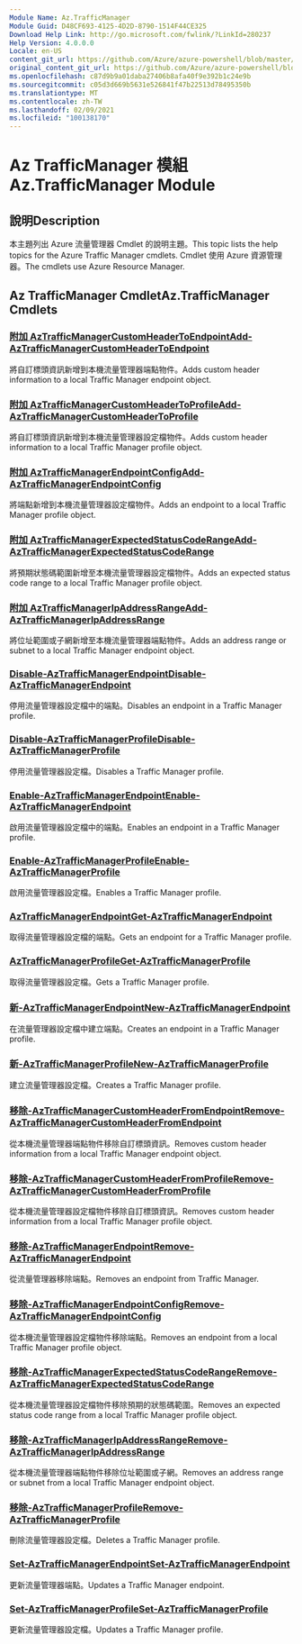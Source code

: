 ```yaml
---
Module Name: Az.TrafficManager
Module Guid: D48CF693-4125-4D2D-8790-1514F44CE325
Download Help Link: http://go.microsoft.com/fwlink/?LinkId=280237
Help Version: 4.0.0.0
Locale: en-US
content_git_url: https://github.com/Azure/azure-powershell/blob/master/src/TrafficManager/TrafficManager/help/Az.TrafficManager.md
original_content_git_url: https://github.com/Azure/azure-powershell/blob/master/src/TrafficManager/TrafficManager/help/Az.TrafficManager.md
ms.openlocfilehash: c87d9b9a01daba27406b8afa40f9e392b1c24e9b
ms.sourcegitcommit: c05d3d669b5631e526841f47b22513d78495350b
ms.translationtype: MT
ms.contentlocale: zh-TW
ms.lasthandoff: 02/09/2021
ms.locfileid: "100138170"
---
```

# <span data-ttu-id="87bff-101">Az TrafficManager 模組</span><span class="sxs-lookup"><span data-stu-id="87bff-101">Az.TrafficManager Module</span></span>
## <span data-ttu-id="87bff-102">說明</span><span class="sxs-lookup"><span data-stu-id="87bff-102">Description</span></span>
<span data-ttu-id="87bff-103">本主題列出 Azure 流量管理器 Cmdlet 的說明主題。</span><span class="sxs-lookup"><span data-stu-id="87bff-103">This topic lists the help topics for the Azure Traffic Manager cmdlets.</span></span> <span data-ttu-id="87bff-104">Cmdlet 使用 Azure 資源管理器。</span><span class="sxs-lookup"><span data-stu-id="87bff-104">The cmdlets use Azure Resource Manager.</span></span>

## <span data-ttu-id="87bff-105">Az TrafficManager Cmdlet</span><span class="sxs-lookup"><span data-stu-id="87bff-105">Az.TrafficManager Cmdlets</span></span>
### [<span data-ttu-id="87bff-106">附加 AzTrafficManagerCustomHeaderToEndpoint</span><span class="sxs-lookup"><span data-stu-id="87bff-106">Add-AzTrafficManagerCustomHeaderToEndpoint</span></span>](Add-AzTrafficManagerCustomHeaderToEndpoint.md)
<span data-ttu-id="87bff-107">將自訂標頭資訊新增到本機流量管理器端點物件。</span><span class="sxs-lookup"><span data-stu-id="87bff-107">Adds custom header information to a local Traffic Manager endpoint object.</span></span>

### [<span data-ttu-id="87bff-108">附加 AzTrafficManagerCustomHeaderToProfile</span><span class="sxs-lookup"><span data-stu-id="87bff-108">Add-AzTrafficManagerCustomHeaderToProfile</span></span>](Add-AzTrafficManagerCustomHeaderToProfile.md)
<span data-ttu-id="87bff-109">將自訂標頭資訊新增到本機流量管理器設定檔物件。</span><span class="sxs-lookup"><span data-stu-id="87bff-109">Adds custom header information to a local Traffic Manager profile object.</span></span>

### [<span data-ttu-id="87bff-110">附加 AzTrafficManagerEndpointConfig</span><span class="sxs-lookup"><span data-stu-id="87bff-110">Add-AzTrafficManagerEndpointConfig</span></span>](Add-AzTrafficManagerEndpointConfig.md)
<span data-ttu-id="87bff-111">將端點新增到本機流量管理器設定檔物件。</span><span class="sxs-lookup"><span data-stu-id="87bff-111">Adds an endpoint to a local Traffic Manager profile object.</span></span>

### [<span data-ttu-id="87bff-112">附加 AzTrafficManagerExpectedStatusCodeRange</span><span class="sxs-lookup"><span data-stu-id="87bff-112">Add-AzTrafficManagerExpectedStatusCodeRange</span></span>](Add-AzTrafficManagerExpectedStatusCodeRange.md)
<span data-ttu-id="87bff-113">將預期狀態碼範圍新增至本機流量管理器設定檔物件。</span><span class="sxs-lookup"><span data-stu-id="87bff-113">Adds an expected status code range to a local Traffic Manager profile object.</span></span>

### [<span data-ttu-id="87bff-114">附加 AzTrafficManagerIpAddressRange</span><span class="sxs-lookup"><span data-stu-id="87bff-114">Add-AzTrafficManagerIpAddressRange</span></span>](Add-AzTrafficManagerIpAddressRange.md)
<span data-ttu-id="87bff-115">將位址範圍或子網新增至本機流量管理器端點物件。</span><span class="sxs-lookup"><span data-stu-id="87bff-115">Adds an address range or subnet to a local Traffic Manager endpoint object.</span></span>

### [<span data-ttu-id="87bff-116">Disable-AzTrafficManagerEndpoint</span><span class="sxs-lookup"><span data-stu-id="87bff-116">Disable-AzTrafficManagerEndpoint</span></span>](Disable-AzTrafficManagerEndpoint.md)
<span data-ttu-id="87bff-117">停用流量管理器設定檔中的端點。</span><span class="sxs-lookup"><span data-stu-id="87bff-117">Disables an endpoint in a Traffic Manager profile.</span></span>

### [<span data-ttu-id="87bff-118">Disable-AzTrafficManagerProfile</span><span class="sxs-lookup"><span data-stu-id="87bff-118">Disable-AzTrafficManagerProfile</span></span>](Disable-AzTrafficManagerProfile.md)
<span data-ttu-id="87bff-119">停用流量管理器設定檔。</span><span class="sxs-lookup"><span data-stu-id="87bff-119">Disables a Traffic Manager profile.</span></span>

### [<span data-ttu-id="87bff-120">Enable-AzTrafficManagerEndpoint</span><span class="sxs-lookup"><span data-stu-id="87bff-120">Enable-AzTrafficManagerEndpoint</span></span>](Enable-AzTrafficManagerEndpoint.md)
<span data-ttu-id="87bff-121">啟用流量管理器設定檔中的端點。</span><span class="sxs-lookup"><span data-stu-id="87bff-121">Enables an endpoint in a Traffic Manager profile.</span></span>

### [<span data-ttu-id="87bff-122">Enable-AzTrafficManagerProfile</span><span class="sxs-lookup"><span data-stu-id="87bff-122">Enable-AzTrafficManagerProfile</span></span>](Enable-AzTrafficManagerProfile.md)
<span data-ttu-id="87bff-123">啟用流量管理器設定檔。</span><span class="sxs-lookup"><span data-stu-id="87bff-123">Enables a Traffic Manager profile.</span></span>

### [<span data-ttu-id="87bff-124">AzTrafficManagerEndpoint</span><span class="sxs-lookup"><span data-stu-id="87bff-124">Get-AzTrafficManagerEndpoint</span></span>](Get-AzTrafficManagerEndpoint.md)
<span data-ttu-id="87bff-125">取得流量管理器設定檔的端點。</span><span class="sxs-lookup"><span data-stu-id="87bff-125">Gets an endpoint for a Traffic Manager profile.</span></span>

### [<span data-ttu-id="87bff-126">AzTrafficManagerProfile</span><span class="sxs-lookup"><span data-stu-id="87bff-126">Get-AzTrafficManagerProfile</span></span>](Get-AzTrafficManagerProfile.md)
<span data-ttu-id="87bff-127">取得流量管理器設定檔。</span><span class="sxs-lookup"><span data-stu-id="87bff-127">Gets a Traffic Manager profile.</span></span>

### [<span data-ttu-id="87bff-128">新-AzTrafficManagerEndpoint</span><span class="sxs-lookup"><span data-stu-id="87bff-128">New-AzTrafficManagerEndpoint</span></span>](New-AzTrafficManagerEndpoint.md)
<span data-ttu-id="87bff-129">在流量管理器設定檔中建立端點。</span><span class="sxs-lookup"><span data-stu-id="87bff-129">Creates an endpoint in a Traffic Manager profile.</span></span>

### [<span data-ttu-id="87bff-130">新-AzTrafficManagerProfile</span><span class="sxs-lookup"><span data-stu-id="87bff-130">New-AzTrafficManagerProfile</span></span>](New-AzTrafficManagerProfile.md)
<span data-ttu-id="87bff-131">建立流量管理器設定檔。</span><span class="sxs-lookup"><span data-stu-id="87bff-131">Creates a Traffic Manager profile.</span></span>

### [<span data-ttu-id="87bff-132">移除-AzTrafficManagerCustomHeaderFromEndpoint</span><span class="sxs-lookup"><span data-stu-id="87bff-132">Remove-AzTrafficManagerCustomHeaderFromEndpoint</span></span>](Remove-AzTrafficManagerCustomHeaderFromEndpoint.md)
<span data-ttu-id="87bff-133">從本機流量管理器端點物件移除自訂標頭資訊。</span><span class="sxs-lookup"><span data-stu-id="87bff-133">Removes custom header information from a local Traffic Manager endpoint object.</span></span>

### [<span data-ttu-id="87bff-134">移除-AzTrafficManagerCustomHeaderFromProfile</span><span class="sxs-lookup"><span data-stu-id="87bff-134">Remove-AzTrafficManagerCustomHeaderFromProfile</span></span>](Remove-AzTrafficManagerCustomHeaderFromProfile.md)
<span data-ttu-id="87bff-135">從本機流量管理器設定檔物件移除自訂標頭資訊。</span><span class="sxs-lookup"><span data-stu-id="87bff-135">Removes custom header information from a local Traffic Manager profile object.</span></span>

### [<span data-ttu-id="87bff-136">移除-AzTrafficManagerEndpoint</span><span class="sxs-lookup"><span data-stu-id="87bff-136">Remove-AzTrafficManagerEndpoint</span></span>](Remove-AzTrafficManagerEndpoint.md)
<span data-ttu-id="87bff-137">從流量管理器移除端點。</span><span class="sxs-lookup"><span data-stu-id="87bff-137">Removes an endpoint from Traffic Manager.</span></span>

### [<span data-ttu-id="87bff-138">移除-AzTrafficManagerEndpointConfig</span><span class="sxs-lookup"><span data-stu-id="87bff-138">Remove-AzTrafficManagerEndpointConfig</span></span>](Remove-AzTrafficManagerEndpointConfig.md)
<span data-ttu-id="87bff-139">從本機流量管理器設定檔物件移除端點。</span><span class="sxs-lookup"><span data-stu-id="87bff-139">Removes an endpoint from a local Traffic Manager profile object.</span></span>

### [<span data-ttu-id="87bff-140">移除-AzTrafficManagerExpectedStatusCodeRange</span><span class="sxs-lookup"><span data-stu-id="87bff-140">Remove-AzTrafficManagerExpectedStatusCodeRange</span></span>](Remove-AzTrafficManagerExpectedStatusCodeRange.md)
<span data-ttu-id="87bff-141">從本機流量管理器設定檔物件移除預期的狀態碼範圍。</span><span class="sxs-lookup"><span data-stu-id="87bff-141">Removes an expected status code range from a local Traffic Manager profile object.</span></span>

### [<span data-ttu-id="87bff-142">移除-AzTrafficManagerIpAddressRange</span><span class="sxs-lookup"><span data-stu-id="87bff-142">Remove-AzTrafficManagerIpAddressRange</span></span>](Remove-AzTrafficManagerIpAddressRange.md)
<span data-ttu-id="87bff-143">從本機流量管理器端點物件移除位址範圍或子網。</span><span class="sxs-lookup"><span data-stu-id="87bff-143">Removes an address range or subnet from a local Traffic Manager endpoint object.</span></span>

### [<span data-ttu-id="87bff-144">移除-AzTrafficManagerProfile</span><span class="sxs-lookup"><span data-stu-id="87bff-144">Remove-AzTrafficManagerProfile</span></span>](Remove-AzTrafficManagerProfile.md)
<span data-ttu-id="87bff-145">刪除流量管理器設定檔。</span><span class="sxs-lookup"><span data-stu-id="87bff-145">Deletes a Traffic Manager profile.</span></span>

### [<span data-ttu-id="87bff-146">Set-AzTrafficManagerEndpoint</span><span class="sxs-lookup"><span data-stu-id="87bff-146">Set-AzTrafficManagerEndpoint</span></span>](Set-AzTrafficManagerEndpoint.md)
<span data-ttu-id="87bff-147">更新流量管理器端點。</span><span class="sxs-lookup"><span data-stu-id="87bff-147">Updates a Traffic Manager endpoint.</span></span>

### [<span data-ttu-id="87bff-148">Set-AzTrafficManagerProfile</span><span class="sxs-lookup"><span data-stu-id="87bff-148">Set-AzTrafficManagerProfile</span></span>](Set-AzTrafficManagerProfile.md)
<span data-ttu-id="87bff-149">更新流量管理器設定檔。</span><span class="sxs-lookup"><span data-stu-id="87bff-149">Updates a Traffic Manager profile.</span></span>

